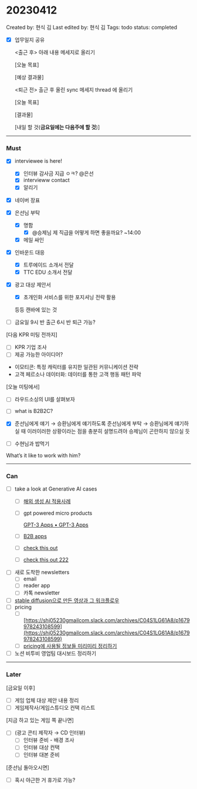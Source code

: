 # 20230412

Created by: 현식 김
Last edited by: 현식 김
Tags: todo
status: completed

- [x]  업무일지 공유
    
    <출근 후> 아래 내용 메세지로 올리기
    
    [오늘 목표]
    
    [예상 결과물]
    
    <퇴근 전> 출근 후 올린 sync 메세지 thread 에 올리기
    
    [오늘 목표]
    
    [결과물]
    
    [내일 할 것(**금요일에는 다음주에 할 것**)]
    

---

### Must

- [x]  interviewee is here!
    - [x]  인터뷰 감사금 지급 ㅇㅋ? @은선
    - [x]  intervieww contact
    - [x]  알리기
- [x]  네이버 장표
- [x]  은선님 부탁
    - [x]  명함
        - [x]  @승제님 제 직급을 어떻게 하면 좋을까요? ~14:00
    - [x]  메일 싸인
- [x]  인바운드 대응
    - [x]  트루에이드 소개서 전달
    - [x]  TTC EDU 소개서 전달
- [x]  광고 대상 제안서
    - [x]  초개인화 서비스를 위한 포지셔닝 전략 활용
    
    등등 캔바에 있는 것
    
- [ ]  금요일 9시 반 출근 6시 반 퇴근 가능?

[다음 KPR 미팅 전까지]

- [ ]  KPR 기업 조사
- [ ]  제공 가능한 아이디어?
- 이모티콘: 특정 캐릭터를 유지한 일관된 커뮤니케이션 전략
- 고객 페르소나 데이터화: 데이터를 통한 고객 행동 패턴 파악

[오늘 미팅에서]

- [ ]  라우드소싱의 UI를 살펴보자
- [ ]  what is B2B2C?

- [x]  준선님에게 얘기 → 승환님에게 얘기하도록 준선님에게 부탁 → 승환님에게 얘기하실 때 이러이러한 상황이라는 점을 충분히 설명드려야 승제님이 곤란하지 않으실 듯
- [ ]  수현님과 밥먹기

What’s it like to work with him?

---

### Can

- [ ]  take a look at Generative AI cases
    - [ ]  [해외 생성 AI 적용사례](https://www.notion.so/AI-fc66f14a19f3421a8564c616513692ac?pvs=21)
    - [ ]  gpt powered micro products
        
        [GPT-3 Apps • GPT-3 Apps](https://gpt-apps.com/)
        
    - [ ]  [B2B apps](https://www.notion.so/SaaS-B2B-by-bf26e8c9605744aa9c710a62cdc36b41?pvs=21)
    - [ ]  [check this out](https://lionrocket.slack.com/archives/C022N3PU5EG/p1680161822427429)
    - [ ]  [check this out 222](https://lionrocket.slack.com/archives/C01F2SRJXLK/p1680222703532449)
- [ ]  새로 도착한 newsletters
    - [ ]  email
    - [ ]  reader app
    - [ ]  카톡 newsletter
- [ ]  [stable diffusion으로 만든 영상과 그 워크플로우](https://lionrocket.slack.com/archives/C01F2SRJXLK/p1680139963657019)
- [ ]  pricing
    - [ ]  [https://shj05230gmailcom.slack.com/archives/C04S1LG61A8/p1679978243108599](https://shj05230gmailcom.slack.com/archives/C04S1LG61A8/p1679978243108599)
    - [ ]  [pricing에 사용될 정보들 미리미리 정리하기](Pricing%20strategy%2017295d8505ce4f07b32a6a8344fbfb5f.md)
- [ ]  노션 비투비 영업팀 대시보드 정리하기

---

### Later

[금요일 이후]

- [ ]  게임 업체 대상 제안 내용 정리
- [ ]  게임제작사/게임스튜디오 컨택 리스트

[지금 하고 있는 게임 쪽 끝나면]

- [ ]  (광고 콘티 제작자 → CD 인터뷰)
    - [ ]  인터뷰 준비 - 배경 조사
    - [ ]  인터뷰 대상 컨택
    - [ ]  인터뷰 대본 준비

[준선님 돌아오시면]

- [ ]  혹시 야근한 거 휴가로 가능?